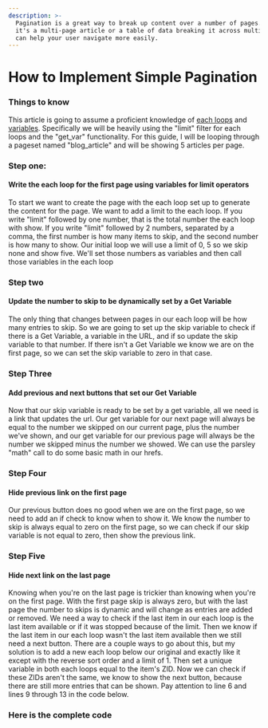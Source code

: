 ```yaml
---
description: >-
  Pagination is a great way to break up content over a number of pages. Whether
  it's a multi-page article or a table of data breaking it across multiple pages
  can help your user navigate more easily.
---
```


# How to Implement Simple Pagination

### Things to know

This article is going to assume a proficient knowledge of [each loops](https://developer.zesty.io/parsley-templating/iteration-or-looping/) and [variables](https://app.gitbook.com/guides/understanding-and-using-parsley-variables). Specifically we will be heavily using the "limit" filter for each loops and the "get\_var" functionality. For this guide, I will be looping through a pageset named "blog\_article" and will be showing 5 articles per page.

### Step one:

#### &#x20;Write the each loop for the first page using variables for limit operators

To start we want to create the page with the each loop set up to generate the content for the page. We want to add a limit to the each loop. If you write "limit" followed by one number, that is the total number the each loop with show. If you write "limit" followed by 2 numbers, separated by a comma, the first number is how many items to skip, and the second number is how many to show. Our initial loop we will use a limit of 0, 5 so we skip none and show five. We'll set those numbers as variables and then call those variables in the each loop



### Step two&#x20;

#### Update the number to skip to be dynamically set by a Get Variable

The only thing that changes between pages in our each loop will be how many entries to skip. So we are going to set up the skip variable to check if there is a Get Variable, a variable in the URL, and if so update the skip variable to that number. If there isn't a Get Variable we know we are on the first page, so we can set the skip variable to zero in that case.



### Step Three

#### Add previous and next buttons that set our Get Variable

Now that our skip variable is ready to be set by a get variable, all we need is a link that updates the url. Our get variable for our next page will always be equal to the number we skipped on our current page, plus the number we've shown, and our get variable for our previous page will always be the number we skipped minus the number we showed. We can use the parsley "math" call to do some basic math in our hrefs.



### Step Four&#x20;

#### Hide previous link on the first page

Our previous button does no good when we are on the first page, so we need to add an if check to know when to show it. We know the number to skip is always equal to zero on the first page, so we can check if our skip variable is not equal to zero, then show the previous link.



### Step Five&#x20;

#### Hide next link on the last page

Knowing when you're on the last page is trickier than knowing when you're on the first page. With the first page skip is always zero, but with the last page the number to skips is dynamic and will change as entries are added or removed. We need a way to check if the last item in our each loop is the last item available or if it was stopped because of the limit. Then we know if the last item in our each loop wasn't the last item available then we still need a next button. There are a couple ways to go about this, but my solution is to add a new each loop below our original and exactly like it except with the reverse sort order and a limit of 1. Then set a unique variable in both each loops equal to the item's ZID. Now we can check if these ZIDs aren't the same, we know to show the next button, because there are still more entries that can be shown. Pay attention to line 6 and lines 9 through 13 in the code below.



### Here is the complete code



